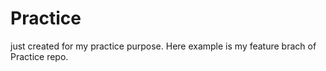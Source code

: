 # Practice
just created for my practice purpose. Here example is my feature brach of Practice repo.
